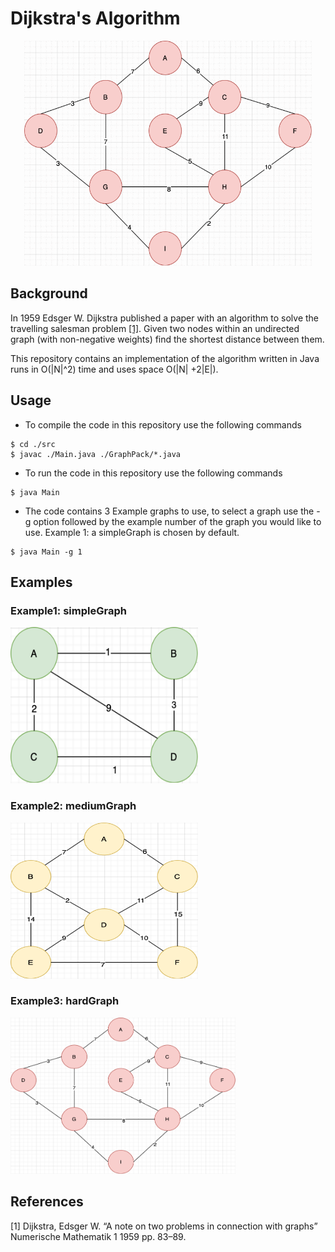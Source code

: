 # Dijkstra's Algorithm

<p align="center">
  <img width="460" height="360" src="./diagrams/AtoI.gif">
</p>


## Background

In 1959 Edsger W. Dijkstra published a paper with an algorithm to solve the travelling salesman problem [[1]](#1). Given two nodes within an undirected graph (with non-negative weights) find the shortest distance between them.

This repository contains an implementation of the algorithm written in Java runs in O(|N|^2) time and uses space O(|N| +2|E|).

## Usage

* To compile the code in this repository use the following commands 

```
$ cd ./src
$ javac ./Main.java ./GraphPack/*.java
```

* To run the code in this repository use the following commands

```
$ java Main
```

* The code contains 3 Example graphs to use, to select a graph use the -g option followed by the example number of the graph you would like to use. Example 1: a simpleGraph is chosen by default.

```
$ java Main -g 1
```
## Examples

### Example1: simpleGraph

<p align="left">
  <img width="300" height="250" src="./diagrams/simpleGraph.png">
</p>

### Example2: mediumGraph 

<p align="left">
  <img width="300" height="250" src="./diagrams/mediumGraph.png">
</p>

### Example3: hardGraph

<p align="left">
  <img width="360" height="250" src="./diagrams/hardGraph.png">
</p>


## References

<a id="1">[1] Dijkstra, Edsger W. 
“A note on two problems in connection with graphs” 
Numerische Mathematik 1
1959
pp. 83–89.</a> 

